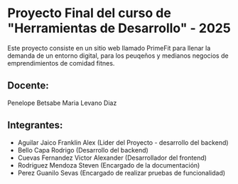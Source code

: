  # Proyecto Final del curso de "Herramientas de Desarrollo" - 2025
Este proyecto consiste en un sitio web llamado PrimeFit para llenar la demanda de un entorno digital, para los peuqeños y medianos negocios de emprendimientos de comidad fitnes.


## Docente:
Penelope Betsabe Maria Levano Diaz 


## Integrantes:
- Aguilar Jaico Franklin Alex           (Lider del Proyecto - desarrollo del backend)
- Bello Capa Rodrigo                    (Desarrollo del backend)
- Cuevas Fernandez Victor Alexander     (Desarrollador del frontend)
- Rodriguez Mendoza Steven              (Encargado de la documentación)
- Perez Guanilo Sevas                   (Encargado de realizar pruebas de funcionalidad)
